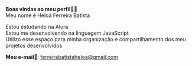**Boas vindas ao meu perfil**🩷🩷  
Meu nome é Heloá Ferreira Batista 

Estou estudando na Alura    
Estou me desenvolvendo na linguagem JavaScript    
Utilizo esse espaço para minha organização e compartilhamento dos meu projetos desenvolvidos

**Meu e-mail**💌: ferreirabatistaheloa@gmail.com 
